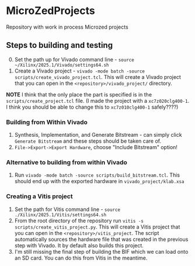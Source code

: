 # MicroZedProjects
Repository with work in process Microzed projects

## Steps to building and testing
0. Set the path up for Vivado command line - `source ~/Xilinx/2025.1/Vivado/settings64.sh`
1. Create a Vivado project  - `vivado -mode batch -source scripts/create_vivado_project.tcl`. This will
  create a Vivado project that you can open in the `<repository>/vivado_project/` directory.

**NOTE** I think that the only place the part is specified is in the `scripts/create_project.tcl` file.
(I made the project with a `xc7z020clg400-1`. I think you should be able to change this to 
`xc7z010clg400-1` safely????)

### Building from Within Vivado
1. Synthesis, Implementation, and Generate Bitstream - can simply click `Generate Bitstream` and these steps should be taken care of.
2. `File->Export->Export Hardware`, choose "Include Bitstream" option!

### Alternative to building from within Vivado
1. Run `vivado -mode batch -source scripts/build_bitstream.tcl`. This should end up with the exported hardware in `vivado_project/klab.xsa`


### Creating a Vitis project
1. Set the path for Vitis command line - `source ./Xilinx/2025.1/Vitis/settings64.sh`
2. From the root directory of the repository run `vitis -s scripts/create_vitis_project.py`. This will
  create a Vitis project that you can open in the `<repository>/vitis_project`. The script automatically
  sources the hardware file that was created in the previous step with Vivado. It by default also builds
  this project.
3. I'm still missing the final step of building the BIF which we can load onto an SD card. You can do this
  from Vitis in the meantime.

